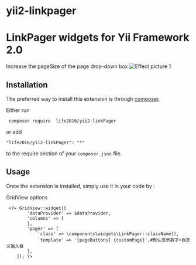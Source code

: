 # yii2-linkpager
LinkPager widgets for Yii Framework 2.0
===============================
Increase the pageSize of the page drop-down box
![Effect picture 1](https://github.com/ran1990/yii2-linkPager/blob/master/image.png "Effect picture 1")  




Installation
------------

The preferred way to install this extension is through [composer](http://getcomposer.org/download/).

Either run

```
 composer require  life2016/yii2-linkPager
```

or add

```
"life2016/yii2-linkPager": "*"
```

to the require section of your `composer.json` file.


Usage
-----

Once the extension is installed, simply use it in your code by  :

GridView options
```
 <?= GridView::widget([
        'dataProvider' => $dataProvider,
        'columns' => [
        ],
        'pager' => [
            'class' => \components\widgets\LinkPager::className(),
            'template' => '{pageButtons} {customPage}',#默认显示数字+自定义输入框
        ],
    ]); ?>
 ```

